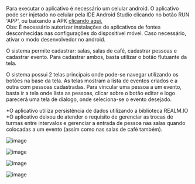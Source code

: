 Para executar o aplicativo é necessário um celular android. O aplicativo pode ser injetado no celular pela IDE Android Studio clicando no botão RUN 'APP', ou baixando a APK
<a href="https://drive.google.com/file/d/1D2XD9P876rbu7NF5GWjulVbvD3W7xXYt/view?usp=sharing">clicando aqui.</a> <br>
Obs: É necessário autorizar instalações de aplicativos de fontes desconhecidas nas configurações do dispositível móvel. Caso necessário, ativar o modo desenvolvedor no android.


O sistema permite cadastrar: salas, salas de café, cadastrar pessoas e cadastrar evento. Para cadastrar ambos, basta utilizar o botão flutuante da tela.

O sistema possui 2 telas principais onde pode-se navegar utilizando os botões na base da tela. As telas mostram a lista de eventos criados e a outra com pessoas cadastradas. 
Para víncular uma pessoa a um evento, basta ir a tela onde lista as pessoas, clicar sobre o botão editar e logo parecerá uma tela de dialogo, onde seleciona-se o evento desejado.

*O aplicativo utiliza persistência de dados utilizando a biblioteca REALM.IO <br>
*O aplicativo deixou de atender o requisito de gerenciar as trocas de turmas entre intervalos e gerenciar a entrada de pessoa nas salas quando colocadas a um evento (assim como
nas salas de café também).

<image>![image](https://user-images.githubusercontent.com/62159705/109444008-e4b90080-7a1a-11eb-9849-dac638a13d5e.png)
</image>

<image>![image](https://user-images.githubusercontent.com/62159705/109444072-1b8f1680-7a1b-11eb-88b9-590ffd6181f3.png)
</image>

![image](https://user-images.githubusercontent.com/62159705/109444130-3c576c00-7a1b-11eb-9b0e-88bc8581b7f9.png)

![image](https://user-images.githubusercontent.com/62159705/109444181-5f821b80-7a1b-11eb-9251-27ecb7653d26.png)
